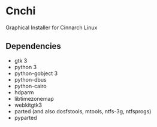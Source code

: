 # Cnchi

Graphical Installer for Cinnarch Linux

## Dependencies

 * gtk 3
 * python 3
 * python-gobject 3
 * python-dbus
 * python-cairo
 * hdparm
 * libtimezonemap
 * webkitgtk3
 * parted (and also dosfstools, mtools, ntfs-3g, ntfsprogs)
 * pyparted
